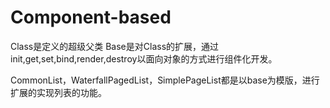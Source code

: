 # Component-based

Class是定义的超级父类
Base是对Class的扩展，通过init,get,set,bind,render,destroy以面向对象的方式进行组件化开发。

CommonList，WaterfallPagedList，SimplePageList都是以base为模版，进行扩展的实现列表的功能。
